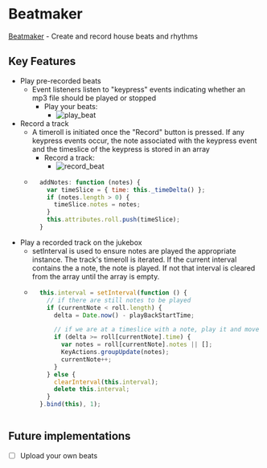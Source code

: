 # Beatmaker

[Beatmaker][Beatmaker] - Create and record house beats and rhythms

[Beatmaker]: http://www.housebeatmaker.co/

## Key Features

- Play pre-recorded beats
  - Event listeners listen to "keypress" events indicating whether an mp3 file
    should be played or stopped
    - Play your beats:
      - ![play_beat](https://cloud.githubusercontent.com/assets/1275250/11281655/5263443a-8eb0-11e5-89d3-dfa1ade0e2c5.gif)
- Record a track
  - A timeroll is initiated once the "Record" button is pressed. If any keypress
    events occur, the note associated with the keypress event and the timeslice
    of the keypress is stored in an array
    - Record a track:
      - ![record_beat](https://cloud.githubusercontent.com/assets/1275250/11281978/e225bc5a-8eb1-11e5-9b84-76269d27a3c1.gif)
  - ```javascript
      addNotes: function (notes) {
        var timeSlice = { time: this._timeDelta() };
        if (notes.length > 0) {
          timeSlice.notes = notes;
        }
        this.attributes.roll.push(timeSlice);
      }
    ```
- Play a recorded track on the jukebox
  - setInterval is used to ensure notes are played the appropriate instance. The
  track's timeroll is iterated. If the current interval contains the a note, the
  note is played. If not that interval is cleared from the array until the array
  is empty.
  - ```javascript
      this.interval = setInterval(function () {
        // if there are still notes to be played
        if (currentNote < roll.length) {
          delta = Date.now() - playBackStartTime;

          // if we are at a timeslice with a note, play it and move forward
          if (delta >= roll[currentNote].time) {
            var notes = roll[currentNote].notes || [];
            KeyActions.groupUpdate(notes);
            currentNote++;
          }
        } else {
          clearInterval(this.interval);
          delete this.interval;
        }
      }.bind(this), 1);
  ```

## Future implementations

 - [ ] Upload your own beats
